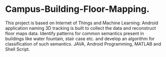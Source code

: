 # Campus-Building-Floor-Mapping.
This project is based on Internet of Things and Machine Learning: Android application naming 3D tracking is built to collect the data and reconstruct floor maps data. Identify patterns for common semantics present in buildings like water fountain, stair case etc. and develop an algorithm for classification of such semantics. JAVA, Android Programming, MATLAB and Shell Script.
